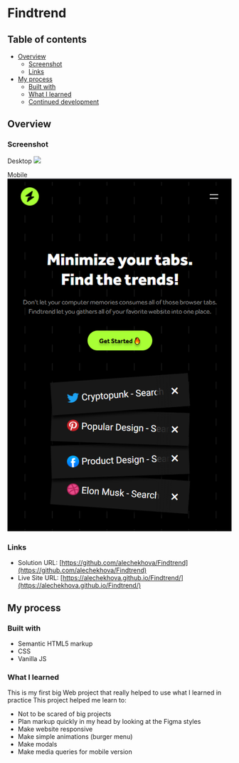 # Findtrend

## Table of contents

- [Overview](#overview)
  - [Screenshot](#links)
  - [Links](#links)
- [My process](#my-process)
  - [Built with](#built-with)
  - [What I learned](#what-i-learned)
  - [Continued development](#continued-development)

## Overview

### Screenshot

Desktop
![](./images/DesktopScreenshot.PNG)

Mobile
![](./images/MobileScreenshot.PNG)

### Links

- Solution URL: [https://github.com/alechekhova/Findtrend](https://github.com/alechekhova/Findtrend)
- Live Site URL: [https://alechekhova.github.io/Findtrend/](https://alechekhova.github.io/Findtrend/)

## My process

### Built with

- Semantic HTML5 markup
- CSS
- Vanilla JS

### What I learned

This is my first big Web project that really helped to use what I learned in practice
This project helped me learn to:
- Not to be scared of big projects
- Plan markup quickly in my head by looking at the Figma styles
- Make website responsive
- Make simple animations (burger menu)
- Make modals
- Make media queries for mobile version


